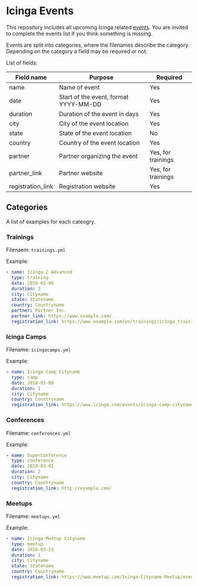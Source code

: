 # Icinga Events
This repository includes all upcoming Icinga related [events](https://www.icinga.com/events/). You are invited to complete the events list if you think
something is missing.

Events are split into categories, where the filenames describe the category. Depending on the category a field may be 
required or not.

List of fields:

| Field name        | Purpose                               | Required                 |
| ----------------- | ------------------------------------- | ------------------------ |
| name              | Name of event                         | Yes                      |
| date        | Start of the event, format YYYY-MM-DD | Yes                            |
| duration          | Duration of the event in days         | Yes                      |
| city              | City of the event location            | Yes                      |
| state             | State of the event location           | No                       |
| country           | Country of the event location         | Yes                      |
| partner           | Partner organizing the event          | Yes, for trainings       |
| partner_link      | Partner website                       | Yes, for trainings       |
| registration_link | Registration website                  | Yes                      |


## Categories
A list of examples for each cateogry.

### Trainings

Filenaem: `trainings.yml`

Example:

``` yaml
- name: Icinga 2 Advanced
  type: training
  date: 2018-02-06
  duration: 3
  city: Cityname
  state: Statename
  country: Countryname
  partner: Partner Inc.
  partner_link: https://www.example.com/
  registration_link: https://www.example.com/en/trainings/icinga_trainings/
```


### Icinga Camps

Filename: `icingacamps.yml`

Example:

``` yaml
- name: Icinga Camp Cityname
  type: camp
  date: 2018-03-08
  duration: 1
  city: Cityname
  country: Countryname
  registration_link: https://www.icinga.com/events/icinga-camp-cityname/
```

### Conferences

Filename: `conferences.yml`

Example:

``` yaml
- name: SuperConference
  type: conference
  date: 2018-03-01
  duration: 2
  city: Cityname
  country: Countryname
  registration_link: http://example.com/
```

### Meetups

Filename: `meetups.yml`

Example:

``` yaml
- name: Icinga Meetup Cityname
  type: meetup
  date: 2018-03-23
  duration: 1
  city: Cityname
  state: Statename
  country: Countryname
  registration_link: https://www.meetup.com/Icinga-Cityname-Meetup/events/1234567890/
```

